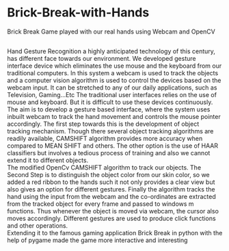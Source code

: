 # Brick-Break-with-Hands
Brick Break Game played with our real hands using Webcam and OpenCV

##
Hand Gesture Recognition a highly anticipated technology of this century, has different face towards our environment. We developed gesture interface device which eliminates the use mouse and the keyboard from our traditional computers. In this system a webcam is used to track the objects and a computer vision algorithm is used to control the devices based on the webcam input. It can be stretched to any of our daily applications, such as Television, Gaming...Etc 
The traditional user interfaces relies on the use of mouse and keyboard. But it is difficult to use these devices continuously. The aim is to develop a gesture based interface, where the system uses inbuilt webcam to track the hand movement and controls the mouse pointer accordingly. 
The first step towards this is the development of object tracking mechanism. Though there several object tracking algorithms are readily available, CAMSHIFT algorithm provides more accuracy when compared to MEAN SHIFT and others. The other option is the use of HAAR classifiers but involves a tedious process of training and also we cannot extend it to different objects.  
The modified OpenCv CAMSHIFT algorithm to track our objects. The Second Step is to distinguish the object color from our skin color, so we added a red ribbon to the hands such it not only provides a clear view but also gives an option for different gestures. Finally the algorithm tracks the hand using the input from the webcam and the co-ordinates are extracted 
from the tracked object for every frame and passed to windows m functions. Thus whenever the object is moved via webcam, the cursor also moves accordingly. Different gestures are used to produce click functions and other operations.  
Extending it to the famous gaming application Brick Break in python with the help of pygame made the game more interactive and interesting 
